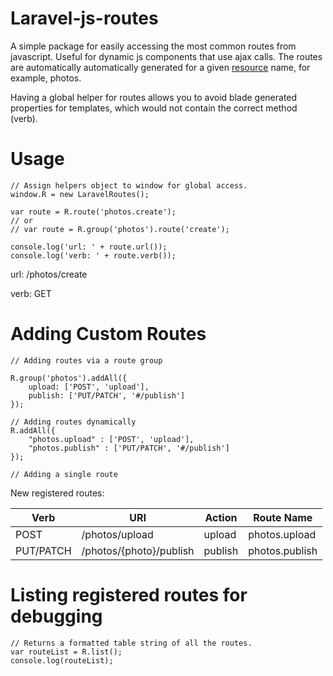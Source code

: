# Laravel-js-routes

A simple package for easily accessing the most common routes from javascript. Useful for dynamic js components that use ajax calls. The routes are automatically automatically generated for a given [resource](https://laravel.com/docs/5.4/controllers#resource-controllers) name, for example, photos.

Having a global helper for routes allows you to avoid blade generated properties for templates, which would not contain the correct method (verb).


# Usage
```
// Assign helpers object to window for global access.
window.R = new LaravelRoutes();

var route = R.route('photos.create');
// or
// var route = R.group('photos').route('create');

console.log('url: ' + route.url());
console.log('verb: ' + route.verb());
```


url: /photos/create

verb: GET

# Adding Custom Routes
```
// Adding routes via a route group

R.group('photos').addAll({
    upload: ['POST', 'upload'],
    publish: ['PUT/PATCH', '#/publish']
});

// Adding routes dynamically
R.addAll({
    "photos.upload" : ['POST', 'upload'],
    "photos.publish" : ['PUT/PATCH', '#/publish']
});

// Adding a single route

```

New registered routes:

| Verb      | URI                     | Action  | Route Name     |
|-----------|-------------------------|---------|----------------|
| POST      | /photos/upload          | upload  | photos.upload  |
| PUT/PATCH | /photos/{photo}/publish | publish | photos.publish |

# Listing registered routes for debugging
```
// Returns a formatted table string of all the routes.
var routeList = R.list();
console.log(routeList);
```
